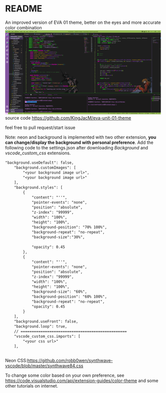 # README

An improved version of EVA 01 theme, better on the eyes and more accurate color combination
<img src="demo.png">
source code https://github.com/KingJacM/eva-unit-01-theme

feel free to pull request/start issue

Note: neon and background is implemented with two other extension, **you can change/display the background with personal preference**. Add the following code to the settings.json after downloading *Background* and *vscode_custom_css* extensions. 
```
"background.useDefault": false,
    "background.customImages": [
        "<your background image url>",
        "<your background image url>"
    ],
    "background.styles": [
        {
            "content": "''",
            "pointer-events": "none",
            "position": "absolute",
            "z-index": "99999",
            "width": "100%",
            "height": "100%",
            "background-position": "70% 100%",
            "background-repeat": "no-repeat",
            "background-size":"30%",
            
            "opacity": 0.45
        },
        {
            "content": "''",
            "pointer-events": "none",
            "position": "absolute",
            "z-index": "99999",
            "width": "100%",
            "height": "100%",
            "background-size": "60%",
            "background-position": "60% 100%",
            "background-repeat": "no-repeat",
            "opacity": 0.45
        }
    ],
    "background.useFront": false,
    "background.loop": true,
    // ================================================
    "vscode_custom_css.imports": [
        "<your css url>"
    ],
    
```

Neon CSS:https://github.com/robb0wen/synthwave-vscode/blob/master/synthwave84.css

To change some color based on your own preference, see https://code.visualstudio.com/api/extension-guides/color-theme and some other tutorials on internet.
